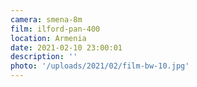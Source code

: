 ```yaml
---
camera: smena-8m
film: ilford-pan-400
location: Armenia
date: 2021-02-10 23:00:01
description: ''
photo: '/uploads/2021/02/film-bw-10.jpg'
---
```

